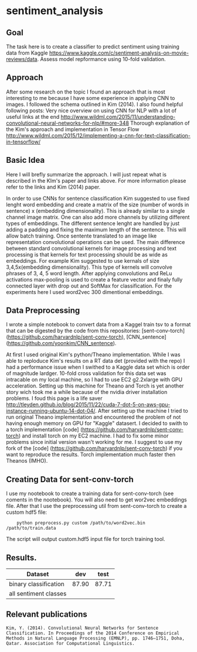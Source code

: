 # sentiment_analysis

## Goal
The task here is to create a classifier to predict sentiment using training data
from Kaggle https://www.kaggle.com/c/sentiment-analysis-on-movie-reviews/data.
Assess model repformance using 10-fold validation.

## Approach

After some research on the topic I found an approach that is most interesting to me 
because I have some experience in applying CNN to images. 
I followed the schema outlined in Kim (2014). I also found helpful following posts:
Very nice overview on using CNN for NLP with a lot of useful links at the end
http://www.wildml.com/2015/11/understanding-convolutional-neural-networks-for-nlp/#more-348
Thorough explanation of the Kim's approach and implementation in Tensor Flow
http://www.wildml.com/2015/12/implementing-a-cnn-for-text-classification-in-tensorflow/

## Basic Idea

Here I will brefly summarize the approach. I will just repeat what is described in the KIm's paper and links above. For more information please refer to the links and Kim (2014) paper.

In order to use CNNs for sentence classification Kim suggested to use fixed lenght word embedding and 
create a matrix of the size (number of words in sentence) x (embedding dimensionality). This is already similar to a single channel image matrix. One can also add more channels by utilizing different types of embeddings. The different sentence lenght are handled by just adding a padding and fixing the maximum length of the sentence. This will allow batch training.
Once sentente translated to an image like representation convolutional operations can be used. The main difference between standard convolutional kernels for image processing and text processing is that kernels for text processing should be as wide as embeddings. For example Kim suggested to use kernals of size 3,4,5x(embedding dimensionality). This type of kernels will convolve phrases of 3, 4, 5 word length. After applying convolutions and ReLu activations max-pooling is used to create a feature vector and finaly fully connected layer with drop out and SoftMax for classification. For the experiments here I used word2vec 300 dimentional embeddings. 

## Data Preprocessing

I wrote a simple notebook to convert data from a Kaggel train tsv to a format that can be digested by
the code from this repositories: [sent-conv-torch] (https://github.com/harvardnlp/sent-conv-torch), [CNN_sentence] (https://github.com/yoonkim/CNN_sentence).

At first I used original Kim's python/Theano implementation. While I was able to reploduce Kim's results on a RT data det (provided with the repo) I had a performance issue when I swithed to a Kaggle data set which is order of magnitude lardger. 10-fold cross validation for this data set was intracable on my local machine, so I had to use EC2 g2.2xlarge with GPU acceleration. Setting up this machine for Theano and Torch is yet another story wich took me a while because of the nvidia driver installation problems. I foud this page is a life saver http://tleyden.github.io/blog/2015/11/22/cuda-7-dot-5-on-aws-gpu-instance-running-ubuntu-14-dot-04/. 
After setting up the machine I tried to run original Theano implementation and encountered the problem of not having enough memory on GPU for "Kaggle" datasert. I decided to swith to a torch implementation [code] (https://github.com/harvardnlp/sent-conv-torch) and install torch on my EC2 machine. I had to fix some minor problems since initial version wasn't working for me. I suggest to use my fork of the [code] (https://github.com/harvardnlp/sent-conv-torch) if you want to reproduce the results. Torch implementation much faster then Theanos (IMHO).

## Creating Data for sent-conv-torch
I use my nootebook to create a training data for sent-conv-torch (see coments in the nootebook).
You will also need to get wor2vec embeddings file.
After that I use the preprocessing util from sent-conv-torch to create a custom hdf5 file:
      
        python preprocess.py custom /path/to/word2vec.bin /path/to/train.data

The script will output custom.hdf5 input file for torch training tool.

## Results.
Dataset | dev | test
---|---|---
binary classification |87.90 | 87.71
all sentiment classes | |
      

## Relevant publications

    Kim, Y. (2014). Convolutional Neural Networks for Sentence Classification. In Proceedings of the 2014 Conference on Empirical Methods in Natural Language Processing (EMNLP), pp. 1746–1751, Doha, Qatar. Association for Computational Linguistics.
